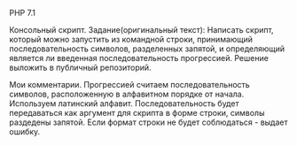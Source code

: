 PHP 7.1

Консольный скрипт.
Задание(оригинальный текст):
Написать скрипт, который можно запустить из командной строки, принимающий последовательность символов, разделенных запятой, и определяющий является ли введенная последовательность прогрессией. Решение выложить в публичный репозиторий.

Мои комментарии.
Прогрессией считаем последовательность символов, расположенную в алфавитном порядке от начала. 
Используем латинский алфавит. Последовательность будет передаваться как аргумент для скрипта в форме строки, символы раздедены запятой. Если формат строки не будет соблюдаться - выдает ошибку.
